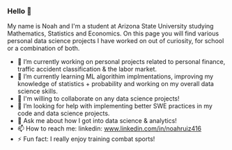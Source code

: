 ### Hello 👋

My name is Noah and I'm a student at Arizona State University studying Mathematics, Statistics and Economics. On this page you will find various personal data science projects I have worked on out of curiosity, for school or a combination of both.

- 🔭 I’m currently working on personal projects related to personal finance, traffic accident classification & the labor market.
- 🌱 I’m currently learning ML algorithim implmentations, improving my knowledge of statistics + probability and working on my overall data science skills.
- 👯 I'm willing to collaborate on any data science projects!
- 🤔 I’m looking for help with implementing better SWE practices in my code and data science projects.
- 💬 Ask me about how I got into data science & analytics!
- 📫 How to reach me: linkedin: www.linkedin.com/in/noahruiz416
- ⚡ Fun fact: I really enjoy training combat sports!

